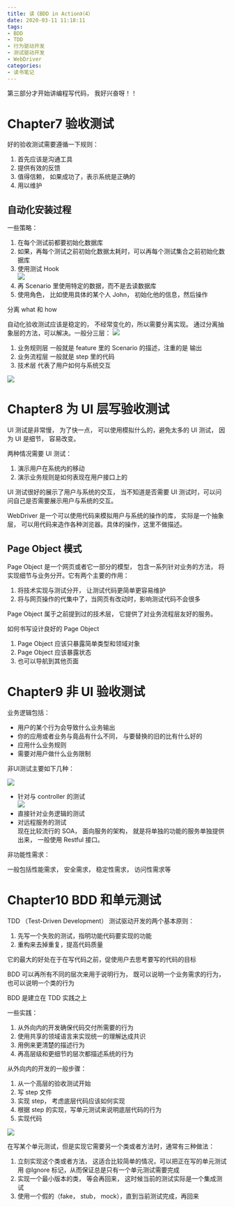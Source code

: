 ```yaml
---
title: 读《BDD in Action》（4）
date: 2020-03-11 11:18:11
tags: 
- BDD
- TDD
- 行为驱动开发
- 测试驱动开发
- WebDriver
categories:
- 读书笔记
---
```


第三部分才开始讲编程写代码， 我好兴奋呀！！

# Chapter7 验收测试

好的验收测试需要遵循一下规则：

1. 首先应该是沟通工具  
2. 提供有效的反馈  
3. 值得信赖， 如果成功了，表示系统是正确的
3. 用以维护

## 自动化安装过程

一些策略：

1. 在每个测试前都要初始化数据库  
2. 如果，再每个测试之前初始化数据太耗时，可以再每个测试集合之前初始化数据库  
3. 使用测试 Hook  
![](2020-03-11-bdd-in-action-4/2020-03-11-14-27-58.png)
4. 再 Scenario 里使用特定的数据，而不是去读数据库  
5. 使用角色， 比如使用具体的某个人 John， 初始化他的信息，然后操作

分离 what 和 how

自动化验收测试应该是稳定的， 不经常变化的，所以需要分离实现。 通过分离抽象层的方法，可以解决。一般分三层：
![](2020-03-11-bdd-in-action-4/2020-03-11-14-33-57.png)

1. 业务规则层  一般就是 feature 里的 Scenario 的描述，注重的是 输出  
2. 业务流程层  一般就是 step 里的代码  
3. 技术层 代表了用户如何与系统交互

![](2020-03-11-bdd-in-action-4/2020-03-11-14-49-10.png)

# Chapter8 为 UI 层写验收测试

UI 测试是非常慢， 为了快一点， 可以使用模拟什么的，避免太多的 UI 测试， 因为 UI 是细节， 容易改变。

两种情况需要 UI 测试：
 
1. 演示用户在系统内的移动    
2. 演示业务规则是如何表现在用户接口上的

UI 测试很好的展示了用户与系统的交互， 当不知道是否需要 UI 测试时，可以问问自己是否需要展示用户与系统的交互。

WebDriver 是一个可以使用代码来模拟用户与系统的操作的库， 实际是一个抽象层， 可以用代码来造作各种浏览器。具体的操作，这里不做描述。

## Page Object 模式

Page Object 是一个网页或者它一部分的模型， 包含一系列针对业务的方法， 将实现细节与业务分开。它有两个主要的作用：

1. 将技术实现与测试分开， 让测试代码更简单更容易维护  
2. 将与网页操作的代集中了，当网页有改动时，影响测试代码不会很多

Page Object 属于之前提到过的技术层， 它提供了对业务流程层友好的服务。

如何书写设计良好的 Page Object

1. Page Object 应该只暴露简单类型和领域对象  
2. Page Object 应该暴露状态
3. 也可以导航到其他页面

# Chapter9 非 UI 验收测试

业务逻辑包括：

* 用户的某个行为会导致什么业务输出  
* 你的应用或者业务与竟品有什么不同， 与要替换的旧的比有什么好的  
* 应用什么业务规则  
* 需要对用户做什么业务限制

非UI测试主要如下几种：

![](2020-03-11-bdd-in-action-4/2020-03-12-10-21-01.png)

* 针对与 controller 的测试  
![](2020-03-11-bdd-in-action-4/2020-03-12-10-31-50.png)
* 直接针对业务逻辑的测试
* 对远程服务的测试  
现在比较流行的 SOA， 面向服务的架构， 就是将单独的功能的服务单独提供出来， 一般使用 Restful 接口。

非功能性需求：

一般包括性能需求， 安全需求， 稳定性需求， 访问性需求等

# Chapter10 BDD 和单元测试

TDD （Test-Driven Development） 测试驱动开发的两个基本原则：

1. 先写一个失败的测试，指明功能代码要实现的功能  
2. 重构来去掉重复，提高代码质量

它的最大的好处在于在写代码之前，促使用户去思考要写的代码的目标

BDD 可以再所有不同的层次来用于说明行为， 既可以说明一个业务需求的行为， 也可以说明一个类的行为

BDD 是建立在 TDD 实践之上

一些实践：

1. 从外向内的开发确保代码交付所需要的行为
2. 使用共享的领域语言来实现统一的理解达成共识
3. 用例来更清楚的描述行为
4. 再高层级和更细节的层次都描述系统的行为

从外向内的开发的一般步骤：

1. 从一个高层的验收测试开始
2. 写 step 文件
3. 实现 step， 考虑底层代码应该如何实现
4. 根据 step 的实现，写单元测试来说明底层代码的行为
5. 实现代码

![](2020-03-11-bdd-in-action-4/2020-03-12-12-15-40.png)

在写某个单元测试，但是实现它需要另一个类或者方法时，通常有三种做法：

1. 立刻实现这个类或者方法， 这适合比较简单的情况，可以把正在写的单元测试用 @Ignore 标记，从而保证总是只有一个单元测试需要完成  
2. 实现一个最小版本的类， 等会再回来， 这时候当前的测试实际是一个集成测试  
3. 使用一个假的（fake， stub， mock），直到当前测试完成，再回来















